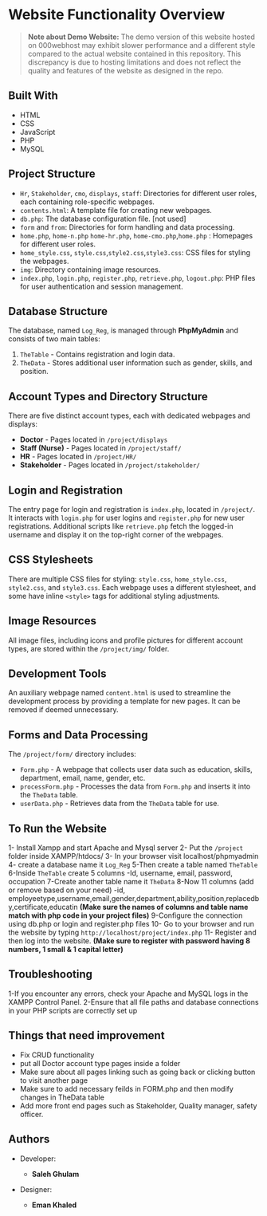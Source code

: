 # Website Functionality Overview



> **Note about Demo Website:** The demo version of this website hosted on 000webhost may exhibit slower performance and a different style compared to the actual website contained in this repository. This discrepancy is due to hosting limitations and does not reflect the quality and features of the website as designed in the repo.

## Built With
- HTML
- CSS
- JavaScript
- PHP
- MySQL

## Project Structure
- `Hr`, `Stakeholder`, `cmo`, `displays`, `staff`: Directories for different user roles, each containing role-specific webpages.
- `contents.html`: A template file for creating new webpages.
- `db.php`: The database configuration file. [not used]
- `form` and `from`: Directories for form handling and data processing.
- `home.php`, `home-n.php` `home-hr.php`, `home-cmo.php`,`home.php` : Homepages for different user roles.
- `home_style.css`, `style.css`,`style2.css`,`style3.css`: CSS files for styling the webpages.
- `img`: Directory containing image resources.
- `index.php`, `login.php`, `register.php`, `retrieve.php`, `logout.php`: PHP files for user authentication and session management.

## Database Structure
The database, named `Log_Reg`, is managed through **PhpMyAdmin** and consists of two main tables:
1. `TheTable` - Contains registration and login data.
2. `TheData` - Stores additional user information such as gender, skills, and position.

## Account Types and Directory Structure
There are five distinct account types, each with dedicated webpages and displays:
- **Doctor** - Pages located in `/project/displays`
- **Staff (Nurse)** - Pages located in `/project/staff/`
- **HR** - Pages located in `/project/HR/`
- **Stakeholder** - Pages located in `/project/stakeholder/`

## Login and Registration
The entry page for login and registration is `index.php`, located in `/project/`. It interacts with `login.php` for user logins and `register.php` for new user registrations. Additional scripts like `retrieve.php` fetch the logged-in username and display it on the top-right corner of the webpages.

## CSS Stylesheets
There are multiple CSS files for styling: `style.css`, `home_style.css`, `style2.css`, and `style3.css`. Each webpage uses a different stylesheet, and some have inline `<style>` tags for additional styling adjustments.

## Image Resources
All image files, including icons and profile pictures for different account types, are stored within the `/project/img/` folder.

## Development Tools
An auxiliary webpage named `content.html` is used to streamline the development process by providing a template for new pages. It can be removed if deemed unnecessary.

## Forms and Data Processing
The `/project/form/` directory includes:
- `Form.php` - A webpage that collects user data such as education, skills, department, email, name, gender, etc.
- `processForm.php` - Processes the data from `Form.php` and inserts it into the `TheData` table.
- `userData.php` - Retrieves data from the `TheData` table for use.


## To Run the Website
1- Install Xampp and start Apache and Mysql server
2- Put the `/project` folder inside XAMPP/htdocs/
3- In your browser visit localhost/phpmyadmin
4- create a database name it `Log_Reg`
5-Then create a table named `TheTable`
6-Inside `TheTable` create 5 columns
    -Id, username, email, password, occupation
7-Create another table name it `TheData`
8-Now 11 columns (add or remove based on your need)
    -id, employeetype,username,email,gender,department,ability,position,replacedby,certificate,educatin
**(Make sure the names of columns and table name match with php code in your project files)**
9-Configure the connection using db.php or login and register.php files
10- Go to your browser and run the website by typing `http://localhost/project/index.php`
11- Register and then log into the website. 
**(Make sure to register with password having 8 numbers, 1 small & 1 capital letter)**

## Troubleshooting
1-If you encounter any errors, check your Apache and MySQL logs in the XAMPP Control Panel.
2-Ensure that all file paths and database connections in your PHP scripts are correctly set up

## Things that need improvement
- Fix CRUD functionality
- put all Doctor account type pages inside a folder 
- Make sure about all pages linking such as going back or clicking button to visit another page
- Make sure to add necessary feilds in FORM.php and then modify changes in TheData table
- Add more front end pages such as Stakeholder, Quality manager, safety officer.



## Authors
- Developer:
    - **Saleh Ghulam**
    
- Designer:
    - **Eman Khaled**

